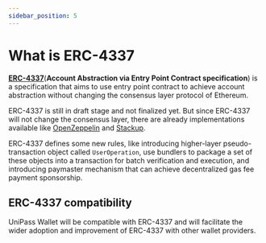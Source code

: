 ```yaml
---
sidebar_position: 5
---
```


# What is ERC-4337

[**ERC-4337**](https://eips.ethereum.org/EIPS/eip-4337)(**Account Abstraction via Entry Point Contract specification**) is a specification that aims to use entry point contract to achieve account abstraction without changing the consensus layer protocol of Ethereum.

ERC-4337 is still in draft stage and not finalized yet. But since ERC-4337 will not change the consensus layer, there are already implementations available like [OpenZeppelin](https://github.com/eth-infinitism/account-abstraction) and [Stackup](https://github.com/stackupfinance/stackup).

ERC-4337 defines some new rules, like introducing higher-layer pseudo-transaction object called `UserOperation`, use bundlers to package a set of these objects into a transaction for batch verification and execution, and introducing paymaster mechanism that can achieve decentralized gas fee payment sponsorship.

## ERC-4337 compatibility

UniPass Wallet will be compatible with ERC-4337 and will facilitate the wider adoption and improvement of ERC-4337 with other wallet providers.